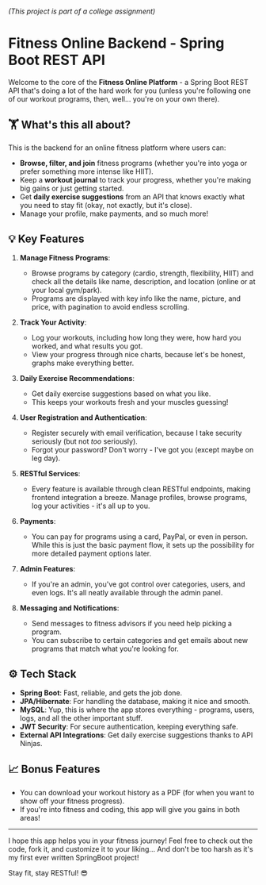 ###### (This project is part of a college assignment)
# Fitness Online Backend - Spring Boot REST API

Welcome to the core of the **Fitness Online Platform** - a Spring Boot REST API that's doing a lot of the hard work for you (unless you're following one of our workout programs, then, well... you're on your own there).

## 🏋️ What's this all about?

This is the backend for an online fitness platform where users can:
- **Browse, filter, and join** fitness programs (whether you're into yoga or prefer something more intense like HIIT).
- Keep a **workout journal** to track your progress, whether you're making big gains or just getting started.
- Get **daily exercise suggestions** from an API that knows exactly what you need to stay fit (okay, not exactly, but it's close).
- Manage your profile, make payments, and so much more!

## 💡 Key Features

1. **Manage Fitness Programs**: 
   - Browse programs by category (cardio, strength, flexibility, HIIT) and check all the details like name, description, and location (online or at your local gym/park). 
   - Programs are displayed with key info like the name, picture, and price, with pagination to avoid endless scrolling.

2. **Track Your Activity**: 
   - Log your workouts, including how long they were, how hard you worked, and what results you got.
   - View your progress through nice charts, because let's be honest, graphs make everything better.

3. **Daily Exercise Recommendations**: 
   - Get daily exercise suggestions based on what you like. 
   - This keeps your workouts fresh and your muscles guessing!

4. **User Registration and Authentication**:
   - Register securely with email verification, because I take security seriously (but not *too* seriously).
   - Forgot your password? Don't worry - I've got you (except maybe on leg day).

5. **RESTful Services**:
   - Every feature is available through clean RESTful endpoints, making frontend integration a breeze. Manage profiles, browse programs, log your activities - it's all up to you.

6. **Payments**:
   - You can pay for programs using a card, PayPal, or even in person. While this is just the basic payment flow, it sets up the possibility for more detailed payment options later.

7. **Admin Features**:
   - If you're an admin, you've got control over categories, users, and even logs. It's all neatly available through the admin panel.

8. **Messaging and Notifications**:
   - Send messages to fitness advisors if you need help picking a program.
   - You can subscribe to certain categories and get emails about new programs that match what you're looking for.

## ⚙️ Tech Stack

- **Spring Boot**: Fast, reliable, and gets the job done.
- **JPA/Hibernate**: For handling the database, making it nice and smooth.
- **MySQL**: Yup, this is where the app stores everything  -  programs, users, logs, and all the other important stuff.
- **JWT Security**: For secure authentication, keeping everything safe.
- **External API Integrations**: Get daily exercise suggestions thanks to API Ninjas.

## 📈 Bonus Features
- You can download your workout history as a PDF (for when you want to show off your fitness progress).
- If you're into fitness and coding, this app will give you gains in both areas!

---

I hope this app helps you in your fitness journey! Feel free to check out the code, fork it, and customize it to your liking... And don't be too harsh as it's my first ever written SpringBoot project! 

Stay fit, stay RESTful! 😎
